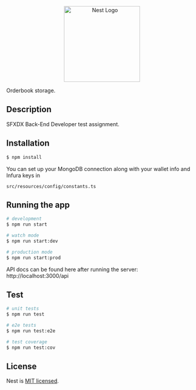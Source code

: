 <p align="center">
  <a href="http://nestjs.com/" target="blank"><img src="https://nestjs.com/img/logo-small.svg" width="200" alt="Nest Logo" /></a>
</p>

Orderbook storage.

## Description

SFXDX Back-End Developer test assignment.

## Installation

```bash
$ npm install
```

You can set up your MongoDB connection along with your wallet info and Infura keys in
```
src/resources/config/constants.ts
```

## Running the app

```bash
# development
$ npm run start

# watch mode
$ npm run start:dev

# production mode
$ npm run start:prod
```

API docs can be found here after running the server: http://localhost:3000/api

## Test

```bash
# unit tests
$ npm run test

# e2e tests
$ npm run test:e2e

# test coverage
$ npm run test:cov
```

## License

Nest is [MIT licensed](LICENSE).

